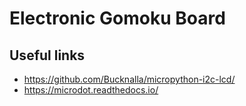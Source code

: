 # Electronic Gomoku Board
## Useful links
- https://github.com/Bucknalla/micropython-i2c-lcd/
- https://microdot.readthedocs.io/
